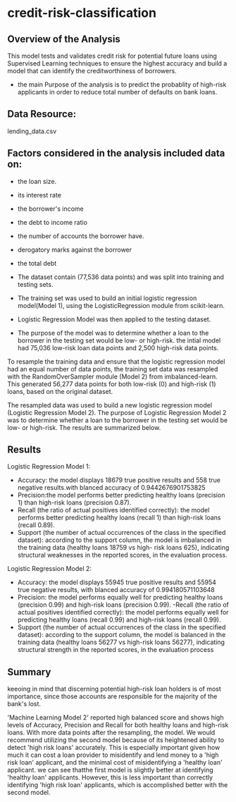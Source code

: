 # credit-risk-classification
## Overview of the Analysis

This model tests and validates credit risk for potential future loans using Supervised Learning techniques to ensure the highest accuracy and build a model that can identify the creditworthiness of borrowers.
- the main Purpose of the analysis is to predict the probablity of high-risk applicants in order to reduce total number of defaults on bank loans.
  
## Data Resource:
lending_data.csv

## Factors considered in the analysis included data on:

   - the  loan size.
  -  its interest rate
  -  the borrower's income
   - the debt to income ratio
   - the number of accounts the borrower have.
   - derogatory marks against the borrower
   - the total debt

- The dataset contain (77,536 data points) and  was split into training and testing sets.
- The training set was used to build an initial logistic regression model(Model 1), using the LogisticRegression     module from scikit-learn.
- Logistic Regression Model was then applied to the testing dataset.
- The purpose of the model was to determine whether a loan to the borrower in the testing set would be     low- or high-risk.
the intial model had 75,036 low-risk loan data points and 2,500 high-risk data points.

To resample the training data and ensure that the logistic regression model had an equal number of data points, the training set data was resampled with the RandomOverSampler module (Model 2) from imbalanced-learn. This generated 56,277 data points for both low-risk (0) and high-risk (1) loans, based on the original dataset.

The resampled data was used to build a new logistic regression model (Logistic Regression Model 2). The purpose of Logistic Regression Model 2 was to determine whether a loan to the borrower in the testing set would be low- or high-risk. The results are summarized below.

## Results

Logistic Regression Model 1:

  -  Accuracy: the model displays 18679 true positive results and 558 true negative results.with    blanced accuracy of 0.9442676901753825
  -  Precision:the model performs better predicting healthy loans (precision 1) than high-risk               loans (precision 0.87).
  -  Recall (the ratio of actual positives identified correctly): the model performs better predicting       healthy loans (recall 1) than high-risk loans (recall 0.89).
  -   Support (the number of actual occurrences of the class in the specified dataset): according to          the support column, the model is imbalanced in the training data (healthy loans 18759 vs high-          risk loans 625), indicating structural weaknesses in the reported scores, in the evaluation             process.

Logistic Regression Model 2:

- Accuracy: the model displays 55945 true positive results and 55954 true negative results, with    blanced accuracy of 0.994180571103648
- Precision: the model performs equally well for predicting healthy loans (precision 0.99) and high-risk loans (precision 0.99).
-Recall (the ratio of actual positives identified correctly): the model performs equally well for predicting healthy loans (recall 0.99) and high-risk loans (recall 0.99).
- Support (the number of actual occurrences of the class in the specified dataset): according to the support column, the model is balanced in the training data (healthy loans 56277 vs high-risk loans 56277), indicating structural strength in the reported scores, in the evaluation process

## Summary

keeoing in mind that discerning potential high-risk loan holders is of most importance, since  those accounts are responsible for the majority of the bank's lost.

'Machine Learning Model 2'  reported high balanced score and shows high levels of Accuracy, Precision and Recall for both healthy loans and high-risk loans. With more data points after the resampling, the model.
We would recommend utilizing the second model because of its heightened ability to detect 'high risk loans' accurately. This is especially important given how much it can cost a loan provider to misidentify and lend money to a 'high risk loan' applicant, and the minimal cost of misidentifying a 'healthy loan' applicant. 
we can see thatthe  first model is slightly better at identifying 'healthy loan' applicants. However, this is less important than correctly identifying 'high risk loan' applicants, which is accomplished better with the second model.




